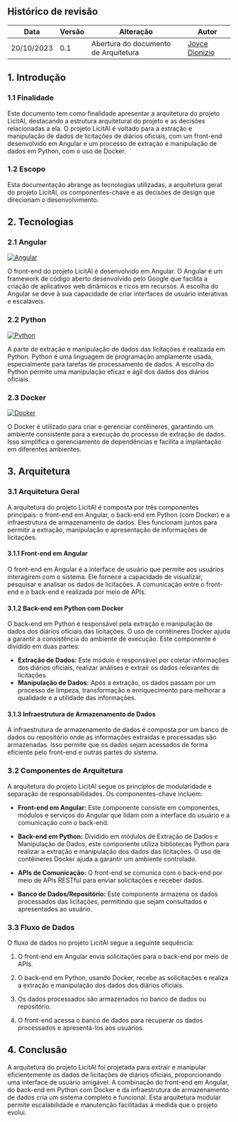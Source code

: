 ## Histórico de revisão

| Data       | Versão | Alteração                                 | Autor                                      |
|------------|--------|------------------------------------------|--------------------------------------------|
| 20/10/2023 | 0.1    | Abertura do documento de Arquitetura    | [Joyce Dionizio](https://github.com/joycedio)  |

## 1. Introdução
### 1.1 Finalidade
Este documento tem como finalidade apresentar a arquitetura do projeto LicitAl, destacando a estrutura arquitetural do projeto e as decisões relacionadas a ela. O projeto LicitAl é voltado para a extração e manipulação de dados de licitações de diários oficiais, com um front-end desenvolvido em Angular e um processo de extração e manipulação de dados em Python, com o uso de Docker.

### 1.2 Escopo
Esta documentação abrange as tecnologias utilizadas, a arquitetura geral do projeto LicitAl, os componentes-chave e as decisões de design que direcionam o desenvolvimento.

## 2. Tecnologias
### 2.1 Angular
[![Angular](https://img.shields.io/badge/Angular-%23DD0031.svg?&style=for-the-badge&logo=angular&logoColor=white)](https://angular.io/)

O front-end do projeto LicitAl é desenvolvido em Angular. O Angular é um framework de código aberto desenvolvido pelo Google que facilita a criação de aplicativos web dinâmicos e ricos em recursos. A escolha do Angular se deve à sua capacidade de criar interfaces de usuário interativas e escaláveis.

### 2.2 Python
[![Python](https://img.shields.io/badge/python-%230095D5.svg?&style=for-the-badge&logo=python&logoColor=white)](https://www.python.org/)

A parte de extração e manipulação de dados das licitações é realizada em Python. Python é uma linguagem de programação amplamente usada, especialmente para tarefas de processamento de dados. A escolha do Python permite uma manipulação eficaz e ágil dos dados dos diários oficiais.

### 2.3 Docker
[![Docker](https://img.shields.io/badge/Docker-2496ED?style=for-the-badge&logo=docker&logoColor=white)](https://www.docker.com/)

O Docker é utilizado para criar e gerenciar contêineres, garantindo um ambiente consistente para a execução do processo de extração de dados. Isso simplifica o gerenciamento de dependências e facilita a implantação em diferentes ambientes.

## 3. Arquitetura
### 3.1 Arquitetura Geral
A arquitetura do projeto LicitAl é composta por três componentes principais: o front-end em Angular, o back-end em Python (com Docker) e a infraestrutura de armazenamento de dados. Eles funcionam juntos para permitir a extração, manipulação e apresentação de informações de licitações.

#### 3.1.1 Front-end em Angular
O front-end em Angular é a interface de usuário que permite aos usuários interagirem com o sistema. Ele fornece a capacidade de visualizar, pesquisar e analisar os dados de licitações. A comunicação entre o front-end e o back-end é realizada por meio de APIs.

#### 3.1.2 Back-end em Python com Docker
O back-end em Python é responsável pela extração e manipulação de dados dos diários oficiais das licitações. O uso de contêineres Docker ajuda a garantir a consistência do ambiente de execução. Este componente é dividido em duas partes:
- **Extração de Dados:** Este módulo é responsável por coletar informações dos diários oficiais, realizar análises e extrair os dados relevantes de licitações.
- **Manipulação de Dados:** Após a extração, os dados passam por um processo de limpeza, transformação e enriquecimento para melhorar a qualidade e a utilidade das informações.

#### 3.1.3 Infraestrutura de Armazenamento de Dados
A infraestrutura de armazenamento de dados é composta por um banco de dados ou repositório onde as informações extraídas e processadas são armazenadas. Isso permite que os dados sejam acessados de forma eficiente pelo front-end e outras partes do sistema.

### 3.2 Componentes de Arquitetura
A arquitetura do projeto LicitAl segue os princípios de modularidade e separação de responsabilidades. Os componentes-chave incluem:

- **Front-end em Angular:** Este componente consiste em componentes, módulos e serviços do Angular que lidam com a interface do usuário e a comunicação com o back-end.

- **Back-end em Python:** Dividido em módulos de Extração de Dados e Manipulação de Dados, este componente utiliza bibliotecas Python para realizar a extração e manipulação dos dados das licitações. O uso de contêineres Docker ajuda a garantir um ambiente controlado.

- **APIs de Comunicação:** O front-end se comunica com o back-end por meio de APIs RESTful para enviar solicitações e receber dados.

- **Banco de Dados/Repositório:** Este componente armazena os dados processados das licitações, permitindo que sejam consultados e apresentados ao usuário.

### 3.3 Fluxo de Dados
O fluxo de dados no projeto LicitAl segue a seguinte sequência:

1. O front-end em Angular envia solicitações para o back-end por meio de APIs.

2. O back-end em Python, usando Docker, recebe as solicitações e realiza a extração e manipulação dos dados dos diários oficiais.

3. Os dados processados são armazenados no banco de dados ou repositório.

4. O front-end acessa o banco de dados para recuperar os dados processados e apresentá-los aos usuários.

## 4. Conclusão
A arquitetura do projeto LicitAl foi projetada para extrair e manipular eficientemente os dados de licitações de diários oficiais, proporcionando uma interface de usuário amigável. A combinação do front-end em Angular, do back-end em Python com Docker e da infraestrutura de armazenamento de dados cria um sistema completo e funcional. Esta arquitetura modular permite escalabilidade e manutenção facilitadas à medida que o projeto evolui.
